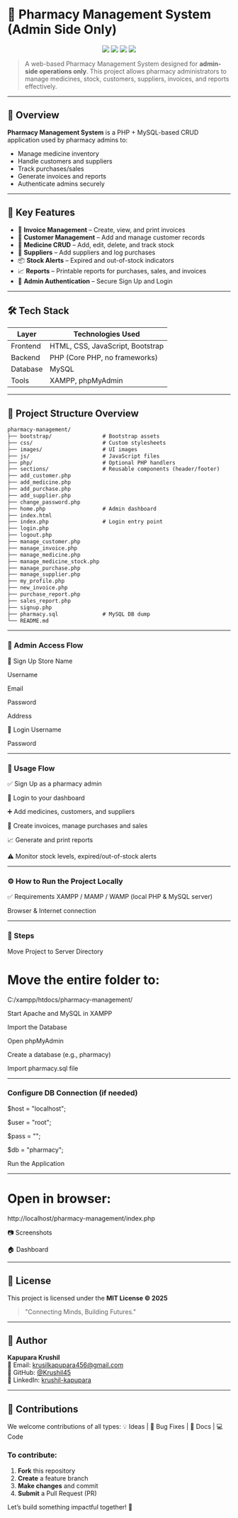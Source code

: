# 💊 Pharmacy Management System (Admin Side Only)

<p align="center">
  <img src="https://img.shields.io/badge/Frontend-HTML%2FCSS%2FJS-blue?style=for-the-badge&logo=html5" />
  <img src="https://img.shields.io/badge/Backend-PHP-green?style=for-the-badge&logo=php" />
  <img src="https://img.shields.io/badge/Database-MySQL-yellow?style=for-the-badge&logo=mysql" />
  <img src="https://img.shields.io/badge/Status-Admin%20Only-orange?style=for-the-badge" />
</p>

> A web-based Pharmacy Management System designed for **admin-side operations only**. This project allows pharmacy administrators to manage medicines, stock, customers, suppliers, invoices, and reports effectively.

---

## 🚀 Overview

**Pharmacy Management System** is a PHP + MySQL-based CRUD application used by pharmacy admins to:

- Manage medicine inventory
- Handle customers and suppliers
- Track purchases/sales
- Generate invoices and reports
- Authenticate admins securely

---

## 🧩 Key Features

- 🧾 **Invoice Management** – Create, view, and print invoices  
- 👥 **Customer Management** – Add and manage customer records  
- 💊 **Medicine CRUD** – Add, edit, delete, and track stock  
- 🚚 **Suppliers** – Add suppliers and log purchases  
- 📦 **Stock Alerts** – Expired and out-of-stock indicators  
- 📈 **Reports** – Printable reports for purchases, sales, and invoices  
- 🔐 **Admin Authentication** – Secure Sign Up and Login

---

## 🛠️ Tech Stack

| Layer      | Technologies Used                  |
|------------|------------------------------------|
| Frontend   | HTML, CSS, JavaScript, Bootstrap   |
| Backend    | PHP (Core PHP, no frameworks)      |
| Database   | MySQL                              |
| Tools      | XAMPP, phpMyAdmin                  |

---

## 📁 Project Structure Overview

```txt
pharmacy-management/
├── bootstrap/                # Bootstrap assets
├── css/                      # Custom stylesheets
├── images/                   # UI images
├── js/                       # JavaScript files
├── php/                      # Optional PHP handlers
├── sections/                 # Reusable components (header/footer)
├── add_customer.php
├── add_medicine.php
├── add_purchase.php
├── add_supplier.php
├── change_password.php
├── home.php                  # Admin dashboard
├── index.html
├── index.php                 # Login entry point
├── login.php
├── logout.php
├── manage_customer.php
├── manage_invoice.php
├── manage_medicine.php
├── manage_medicine_stock.php
├── manage_purchase.php
├── manage_supplier.php
├── my_profile.php
├── new_invoice.php
├── purchase_report.php
├── sales_report.php
├── signup.php
├── pharmacy.sql              # MySQL DB dump
└── README.md

```
---

### 🔐 Admin Access Flow
📝 Sign Up
Store Name

Username

Email

Password

Address

🔐 Login
Username

Password

---

### 🧪 Usage Flow
✅ Sign Up as a pharmacy admin

🔐 Login to your dashboard

➕ Add medicines, customers, and suppliers

🧾 Create invoices, manage purchases and sales

📈 Generate and print reports

⚠️ Monitor stock levels, expired/out-of-stock alerts

---

### ⚙️ How to Run the Project Locally
✅ Requirements
XAMPP / MAMP / WAMP (local PHP & MySQL server)

Browser & Internet connection

---

### 🔧 Steps

Move Project to Server Directory

# Move the entire folder to:

C:/xampp/htdocs/pharmacy-management/

Start Apache and MySQL in XAMPP

Import the Database

Open phpMyAdmin

Create a database (e.g., pharmacy)

Import pharmacy.sql file

---

### Configure DB Connection (if needed)

$host = "localhost";

$user = "root";

$pass = "";

$db   = "pharmacy";

Run the Application

--- 
# Open in browser:

http://localhost/pharmacy-management/index.php

📷 Screenshots

🏠 Dashboard

---

## 📄 License

This project is licensed under the **MIT License © 2025**

> "Connecting Minds, Building Futures."

---

## 👤 Author

**Kapupara Krushil**  
📧 Email: [krusilkapupara456@gmail.com](mailto:krusilkapupara456@gmail.com)  
🔗 GitHub: [@Krushil45](https://github.com/Krushil45)  
🔗 LinkedIn: [krushil-kapupara](https://www.linkedin.com/in/krushil-kapupara)

---

## 🤝 Contributions

We welcome contributions of all types:
💡 Ideas | 🐛 Bug Fixes | 📖 Docs | 💻 Code

### To contribute:

1. **Fork** this repository  
2. **Create** a feature branch  
3. **Make changes** and commit  
4. **Submit** a Pull Request (PR)  

Let’s build something impactful together! 🚀


